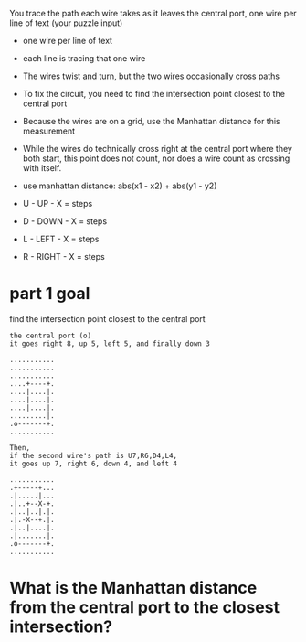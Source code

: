 You trace the path each wire takes as it leaves the central port, one wire per 
line of text (your puzzle input)

* one wire per line of text
* each line is tracing that one wire
* The wires twist and turn, but the two wires occasionally cross paths
*  To fix the circuit, you need to find the intersection point 
    closest to the central port
* Because the wires are on a grid, use the Manhattan distance for this measurement
* While the wires do technically cross right at the central port where they 
    both start, this point does not count, 
    nor does a wire count as crossing with itself.
* use manhattan distance: abs(x1 - x2) + abs(y1 - y2)

* U<X>  -  UP     -  X = steps 
* D<X>  -  DOWN   -  X = steps
* L<X>  -  LEFT   -  X = steps
* R<X>  -  RIGHT  -  X = steps

# part 1 goal
find the intersection point closest to the central port


```text
the central port (o)
it goes right 8, up 5, left 5, and finally down 3

...........
...........
...........
....+----+.
....|....|.
....|....|.
....|....|.
.........|.
.o-------+.
...........

Then,
if the second wire's path is U7,R6,D4,L4, 
it goes up 7, right 6, down 4, and left 4

...........
.+-----+...
.|.....|...
.|..+--X-+.
.|..|..|.|.
.|.-X--+.|.
.|..|....|.
.|.......|.
.o-------+.
...........
```

# What is the Manhattan distance from the central port to the closest intersection?